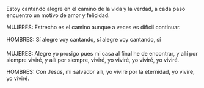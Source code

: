 Estoy cantando alegre 
en el camino de la vida y la verdad, 
a cada paso encuentro 
un motivo de amor y felicidad.

MUJERES: 
Estrecho es el camino 
aunque a veces es difícil continuar.

HOMBRES: 
Sí alegre voy cantando, 
sí alegre voy cantando, sí

MUJERES: 
Alegre yo prosigo 
pues mi casa al final he de encontrar, 
y allí por siempre viviré, 
y allí por siempre, viviré, 
yo viviré, yo viviré, yo viviré. 

HOMBRES: 
Con Jesús, 
mi salvador allí, 
yo viviré 
por la eternidad, 
yo viviré, yo viviré.